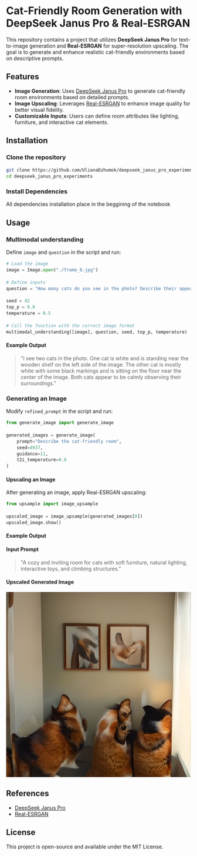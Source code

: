 # Cat-Friendly Room Generation with DeepSeek Janus Pro & Real-ESRGAN

This repository contains a project that utilizes **DeepSeek Janus Pro** for text-to-image generation and **Real-ESRGAN** for super-resolution upscaling. The goal is to generate and enhance realistic cat-friendly environments based on descriptive prompts.

## Features
- **Image Generation**: Uses [DeepSeek Janus Pro](https://github.com/deepseek-ai/Janus) to generate cat-friendly room environments based on detailed prompts.
- **Image Upscaling**: Leverages [Real-ESRGAN](https://github.com/xinntao/Real-ESRGAN/tree/master) to enhance image quality for better visual fidelity.
- **Customizable Inputs**: Users can define room attributes like lighting, furniture, and interactive cat elements.

## Installation
### Clone the repository
```bash
git clone https://github.com/UlianaDzhumok/deepseek_janus_pro_experiments.git
cd deepseek_janus_pro_experiments
```

### Install Dependencies
All dependencies installation place in the beggining of the notebook

## Usage
### Multimodal understanding
Define `image` and `question` in the script and run:
```python
# Load the image
image = Image.open("./frame_0.jpg")

# Define inputs
question = "How many cats do you see in the photo? Describe their appearance and behaviour."

seed = 42
top_p = 0.8
temperature = 0.5

# Call the function with the correct image format
multimodal_understanding([image], question, seed, top_p, temperature)
```

#### Example Output
> "I see two cats in the photo. One cat is white and is standing near the wooden shelf on the left side of the image. 
The other cat is mostly white with some black markings and is sitting on the floor near the center of the image. 
Both cats appear to be calmly observing their surroundings."


### Generating an Image
Modify `refined_prompt` in the script and run:
```python
from generate_image import generate_image

generated_images = generate_image(
    prompt="Describe the cat-friendly room",
    seed=4937,
    guidance=11,
    t2i_temperature=0.8
)
```

#### Upscaling an Image
After generating an image, apply Real-ESRGAN upscaling:
```python
from upsample import image_upsample

upscaled_image = image_upsample(generated_images[0])
upscaled_image.show()
```

#### Example Output
#### Input Prompt
> "A cozy and inviting room for cats with soft furniture, natural lighting, interactive toys, and climbing structures."

#### Upscaled Generated Image
![Upscaled Cat Room](ideal_cat_room.png)

## References
- [DeepSeek Janus Pro](https://github.com/deepseek-ai/Janus)
- [Real-ESRGAN](https://github.com/xinntao/Real-ESRGAN/tree/master)

## License
This project is open-source and available under the MIT License.